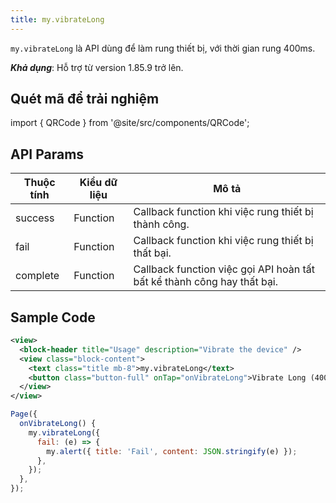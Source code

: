 ```yaml
---
title: my.vibrateLong
---
```


`my.vibrateLong` là API dùng để làm rung thiết bị, với thời gian rung 400ms.

**_Khả dụng_**: Hỗ trợ từ version 1.85.9 trở lên.

## Quét mã để trải nghiệm

import { QRCode } from '@site/src/components/QRCode';

<QRCode page="pages/api/vibration/index" />


## API Params

| Thuộc tính | Kiểu dữ liệu | Mô tả                                                                                 |
| ---------- | ------------ | ------------------------------------------------------------------------------------- |
| success    | Function     | Callback function khi việc rung thiết bị thành công.                                           |
| fail       | Function     | Callback function khi việc rung thiết bị thất bại.                                             |
| complete   | Function     | Callback function việc gọi API hoàn tất bất kể thành công hay thất bại.                        |

## Sample Code

```xml
<view>
  <block-header title="Usage" description="Vibrate the device" />
  <view class="block-content">
    <text class="title mb-8">my.vibrateLong</text>
    <button class="button-full" onTap="onVibrateLong">Vibrate Long (400ms)</button>
  </view>
</view>
```

```js
Page({
  onVibrateLong() {
    my.vibrateLong({
      fail: (e) => {
        my.alert({ title: 'Fail', content: JSON.stringify(e) });
      },
    });
  },
});
```
